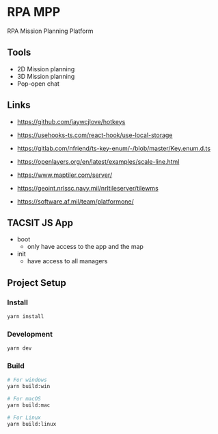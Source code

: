 # RPA MPP

RPA Mission Planning Platform

## Tools

- 2D Mission planning
- 3D Mission planning
- Pop-open chat

## Links

- https://github.com/jaywcjlove/hotkeys
- https://usehooks-ts.com/react-hook/use-local-storage
- https://gitlab.com/nfriend/ts-key-enum/-/blob/master/Key.enum.d.ts

- https://openlayers.org/en/latest/examples/scale-line.html

- https://www.maptiler.com/server/
- https://geoint.nrlssc.navy.mil/nrltileserver/tilewms
- https://software.af.mil/team/platformone/

## TACSIT JS App

- boot
    - only have access to the app and the map
- init
    - have access to all managers

## Project Setup

### Install

```bash
yarn install
```

### Development

```bash
yarn dev
```

### Build

```bash
# For windows
yarn build:win

# For macOS
yarn build:mac

# For Linux
yarn build:linux
```